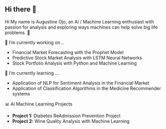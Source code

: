 ## Hi there 👋

<!--
**AiSuccessNow/AiSuccessNow** is a ✨ _special_ ✨ repository because its `README.md` (this file) appears on your GitHub profile.

Here are some ideas to get you started:

- 🔭 I’m currently working on ...
- 🌱 I’m currently learning ...
- 👯 I’m looking to collaborate on ...
- 🤔 I’m looking for help with ...
- 💬 Ask me about ...
- 📫 How to reach me: ...
- 😄 Pronouns: ...
- ⚡ Fun fact: ...
-->


Hi My name is Augustine Ojo, an Ai / Machine Learning enthusiast with passion for analysis and exploring ways machines can help solve big life problems.
🌱   

🔭 I’m currently working on ..

- Financial Market Forecasting with the Prophet Model 
- Predictive Stock Market Analysis with LSTM Neural Networks
- Stock Portfolio Analysis with Python and Machine Learning

🌱 I’m currently learning …

- Application of NLP for Sentiment Analysis in the Financial Market
- Application of Classification Algorithms in the Medicine 
Recommender systems 

📊 Ai Machine Learning Projects
-  **Project 1:** Diabetes ReAdmission Prevention Project
-  **Project 2:** Wine Quality Analysis with Machine Learning

